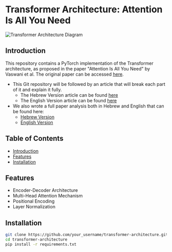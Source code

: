 # Transformer Architecture: Attention Is All You Need

![Transformer Architecture Diagram](your_image_link_here)

## Introduction

This repository contains a PyTorch implementation of the Transformer architecture, as proposed in the paper "Attention Is All You Need" by Vaswani et al. The original paper can be accessed [here](https://arxiv.org/pdf/1706.03762.pdf).

- This Git repository will be followed by an article that will break each part of it and explain it fully.
  - The Hebrew Version article can be found [here](https://docs.google.com/document/d/1ySJddUs4bFewUiJ2J4tT_0I_FxP59vA8eAXEJrHV2eo/edit?usp=sharing)
  - The English Version article can be found [here](https://docs.google.com/document/d/1aggiNVzVek-evQ1HiVyY8OTLg0H3NX4oX7WBVbCNumo/edit?usp=sharing)
- We also wrote a full paper analysis both in Hebrew and English that can be found here:
  - [Hebrew Version](https://docs.google.com/document/d/1xBkt3H7ffNtcEh__Cnw9Mw3dVgjAN8je0kOy_m5WXyA/edit?usp=sharing)
  - [English Version](https://docs.google.com/document/d/19gLgIY17IOnaATim8inncxGW4LV_4y9AeVdMfY1dPGk/edit?usp=sharing)

## Table of Contents

- [Introduction](#introduction)
- [Features](#features)
- [Installation](#installation)

## Features

- Encoder-Decoder Architecture
- Multi-Head Attention Mechanism
- Positional Encoding
- Layer Normalization

## Installation

```bash
git clone https://github.com/your_username/transformer-architecture.git
cd transformer-architecture
pip install -r requirements.txt




